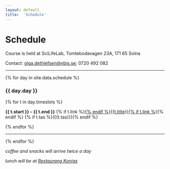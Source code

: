 ```yaml
---
layout: default
title:  'Schedule'
---
```


# Schedule

Course is held at SciLifeLab, Tomtebodavagen 23A, 171 65 Solna

Contact: [olga.dethlefsen@nbis.se](olga.dethlefsen@gmail.com); 0720 492 082

----

{% for day in site.data.schedule %}
### {{ day.day }}

{% for t in day.timeslots %}

**{{ t.start }} - {{ t.end }}**
{% if t.link %}[{% endif %}{{t.title}}{% if t.link %}]({{site.baseurl}}/{{t.link}}){% endif %}
{% if t.tas %}({{t.tas}}){% endif %}

{% endfor %}

----
{% endfor %}

_coffee and snacks will arrive twice a day_

_lunch will be at [Restaurang Konigs](http://restaurangkonigs.se)_
